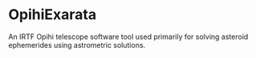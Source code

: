# OpihiExarata
 An IRTF Opihi telescope software tool used primarily for solving asteroid ephemerides using astrometric solutions.
